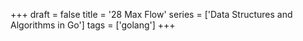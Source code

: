 +++
draft = false
title = '28 Max Flow'
series = ['Data Structures and Algorithms in Go']
tags = ['golang']
+++